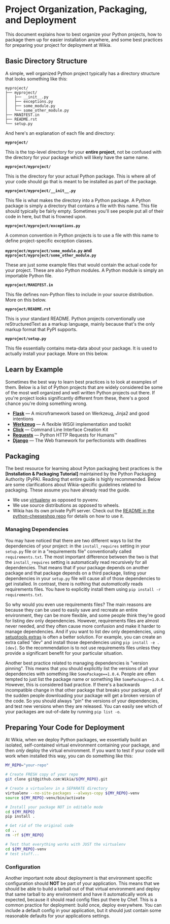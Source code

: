 # Project Organization, Packaging, and Deployment

This document explains how to best organize your Python projects, how to package them up for easier
installation anywhere, and some best practices for preparing your project for deployment at Wikia.

## Basic Directory Structure

A simple, well organized Python project typically has a directory structure that looks something
like this:

```
myproject/
├── myproject/
│   ├── __init__.py
│   ├── exceptions.py
│   ├── some_module.py
│   └── some_other_module.py
├── MANIFEST.in
├── README.rst
└── setup.py
```

And here's an explanation of each file and directory:

**`myproject/`**

This is the top-level directory for your **entire project**, not be confused with the directory for
your package which will likely have the same name.

**`myproject/myproject/`**

This is the directory for your actual Python package. This is where all of your code should go that
is meant to be installed as part of the package.

**`myproject/myproject/__init__.py`**

This file is what makes the directory into a Python package. A Python package is simply a directory
that contains a file with this name. This file should typically be fairly empty. Sometimes you'll
see people put all of their code in here, but that is frowned upon.

**`myproject/myproject/exceptions.py`**

A common convention in Python projects is to use a file with this name to define project-specific
exception classes.

**`myproject/myproject/some_module.py` and `myproject/myproject/some_other_module.py`**

These are just some example files that would contain the actual code for your project. These are
also Python modules. A Python module is simply an importable Python file.

**`myproject/MANIFEST.in`**

This file defines non-Python files to include in your source distribution. More on this below.

**`myproject/README.rst`**

This is your standard README. Python projects conventionally use reStructuredText as a markup
language, mainly because that's the only markup format that PyPI supports.

**`myproject/setup.py`**

This file essentially contains meta-data about your package. It is used to actually install your
package. More on this below.

## Learn by Example

Sometimes the best way to learn best practices is to look at examples of them. Below is a list of
Python projects that are widely considered be some of the most well organized and well written
Python projects out there. If you're project looks significantly different from these, there's a
good chance you're doing something wrong.

* **[Flask]** — A microframework based on Werkzeug, Jinja2 and good intentions
* **[Werkzeug]** — A flexible WSGI implementation and toolkit
* **[Click]** — Command Line Interface Creation Kit
* **[Requests]** — Python HTTP Requests for Humans™
* **[Django]** — The Web framework for perfectionists with deadlines

## Packaging

The best resource for learning about Pyton packaging best practices is the
**[Installation & Packaging Tutorial]** maintained by the Python Packaging Authority (PyPA).
Reading that entire guide is highly recommended. Below are some clarifications about Wikia-specific
guidelines related to packaging. These assume you have already read the guide.

* We use [virtualenv] as opposed to pyvenv.
* We use source distributions as opposed to wheels.
* Wikia has its own private PyPI server. Check out the [README in the python-cheeseshop repo] for
  details on how to use it.

### Managing Dependencies

You may have noticed that there are two different ways to list the dependencies of your project: in
the `install_requires` setting in your `setup.py` file or in a "requirements file" conventionally
called `requirements.txt`. The most important difference between the two is that the
`install_requires` setting is automatically read recursively for all dependencies. That means that
if your package depends on another package and that package depends on a third package, listing your
dependencies in your `setup.py` file will cause all of those dependencies to get installed. In
contrast, there is nothing that _automatically_ reads requirements files. You have to explicitly
install them using `pip install -r requirements.txt`.

So why would you even use requirements files? The main reasons are because they can be used to
easily save and recreate an entire environment, they can be more flexible, and some people think
they're good for listing dev only dependencies. However, requirements files are almost never needed,
and they often cause more confusion and make it harder to manage dependencies. And if you want to
list dev only dependencies, using [setuptools extras] is often a better solution. For example, you
can create an extra called "dev" and install those dependencies using `pip install -e .[dev]`. So
the recommendation is to not use requirements files unless they provide a significant benefit for
your particular situation.

Another best practice related to managing dependencies is "version pinning". This means that you
should explicitly list the versions of all your dependencies with something like
`SomePackage==1.0.4`. People are often tempted to just list the package name or something like
`SomePackage>=1.0.4`. However, this is considered bad practice. If there's a backwards incompatible
change in that other package that breaks your package, all of the sudden people downloading your
package will get a broken version of the code. So you should always "pin" the versions of your
dependencies, and test new versions when they are released. You can easily see which of your
packages are out-of-date by running `pip list -o`.

## Preparing Your Code for Deployment

At Wikia, when we deploy Python packages, we essentially build an isolated, self-contained virtual
environment containing your package, and then _only_ deploy the virtual environment. If you want to
test if your code will work when installed this way, you can do something like this:

```bash
MY_REPO="your-repo"

# Create FRESH copy of your repo
git clone git@github.com:Wikia/${MY_REPO}.git

# Create a virtualenv in a SEPARATE directory
virtualenv --no-site-packages --always-copy ${MY_REPO}-venv
source ${MY_REPO}-venv/bin/activate

# Install your package NOT in editable mode
cd ${MY_REPO}
pip install .

# Get rid of the original code
cd ..
rm -rf ${MY_REPO}

# Test that everything works with JUST the virtualenv
cd ${MY_REPO}-venv
# test stuff...
```

### Configuration

Another important note about deployment is that environment specific configuration should **NOT** be
part of your application. This means that we should be able to build a tarball out of that virtual
environment and deploy that same tarball to any environment and have it automatically work as
expected, because it should read config files put there by Chef. This is a common practice for
deployment: build once, deploy everywhere. You can include a default config in your application, but
it should just contain some reasonable defaults for your applications settings.


[Flask]: https://github.com/mitsuhiko/flask
[Werkzeug]: https://github.com/mitsuhiko/werkzeug
[Click]: https://github.com/mitsuhiko/click
[Requests]: https://github.com/kennethreitz/requests
[Django]: https://github.com/django/django
[Installation & Packaging Tutortial]: https://python-packaging-user-guide.readthedocs.org/en/latest/tutorial.html
[virtualenv]: https://virtualenv.pypa.io/en/latest/
[README in the python-cheeseshop repo]: https://github.com/Wikia/python-cheeseshop#readme
[setuptools extras]: https://pythonhosted.org/setuptools/setuptools.html#declaring-extras-optional-features-with-their-own-dependencies
